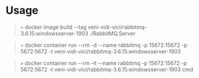 # Usage
>`>` docker image build --tag veni-vidi-vici/rabbitmq-3.6.15:windowsserver-1903 ./RabbitMQ.Server

>`>` docker container run --rm -d --name rabbitmq -p 15672:15672 -p 5672:5672 -t veni-vidi-vici/rabbitmq-3.6.15:windowsserver-1903

>`>` docker container run --rm -it --name rabbitmq -p 15672:15672 -p 5672:5672 -t veni-vidi-vici/rabbitmq-3.6.15:windowsserver-1903 cmd

